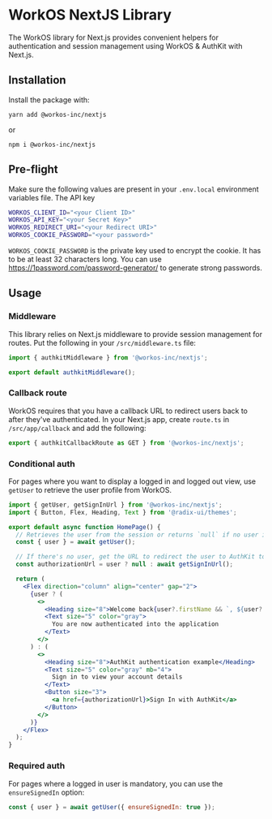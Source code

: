 # WorkOS NextJS Library

The WorkOS library for Next.js provides convenient helpers for authentication and session management using WorkOS & AuthKit with Next.js.

## Installation

Install the package with:

```
yarn add @workos-inc/nextjs
```

or

```
npm i @workos-inc/nextjs
```

## Pre-flight

Make sure the following values are present in your `.env.local` environment variables file. The API key

```sh
WORKOS_CLIENT_ID="<your Client ID>"
WORKOS_API_KEY="<your Secret Key>"
WORKOS_REDIRECT_URI="<your Redirect URI>"
WORKOS_COOKIE_PASSWORD="<your password>"
```

`WORKOS_COOKIE_PASSWORD` is the private key used to encrypt the cookie. It has to be at least 32 characters long. You can use https://1password.com/password-generator/ to generate strong passwords.

## Usage

### Middleware

This library relies on Next.js middleware to provide session management for routes. Put the following in your `/src/middleware.ts` file:

```ts
import { authkitMiddleware } from '@workos-inc/nextjs';

export default authkitMiddleware();
```

### Callback route

WorkOS requires that you have a callback URL to redirect users back to after they've authenticated. In your Next.js app, create `route.ts` in `/src/app/callback` and add the following:

```ts
export { authkitCallbackRoute as GET } from '@workos-inc/nextjs';
```

### Conditional auth

For pages where you want to display a logged in and logged out view, use `getUser` to retrieve the user profile from WorkOS.

```jsx
import { getUser, getSignInUrl } from '@workos-inc/nextjs';
import { Button, Flex, Heading, Text } from '@radix-ui/themes';

export default async function HomePage() {
  // Retrieves the user from the session or returns `null` if no user is signed in
  const { user } = await getUser();

  // If there's no user, get the URL to redirect the user to AuthKit to sign in
  const authorizationUrl = user ? null : await getSignInUrl();

  return (
    <Flex direction="column" align="center" gap="2">
      {user ? (
        <>
          <Heading size="8">Welcome back{user?.firstName && `, ${user?.firstName}`}</Heading>
          <Text size="5" color="gray">
            You are now authenticated into the application
          </Text>
        </>
      ) : (
        <>
          <Heading size="8">AuthKit authentication example</Heading>
          <Text size="5" color="gray" mb="4">
            Sign in to view your account details
          </Text>
          <Button size="3">
            <a href={authorizationUrl}>Sign In with AuthKit</a>
          </Button>
        </>
      )}
    </Flex>
  );
}
```

### Required auth

For pages where a logged in user is mandatory, you can use the `ensureSignedIn` option:

```jsx
const { user } = await getUser({ ensureSignedIn: true });
```

